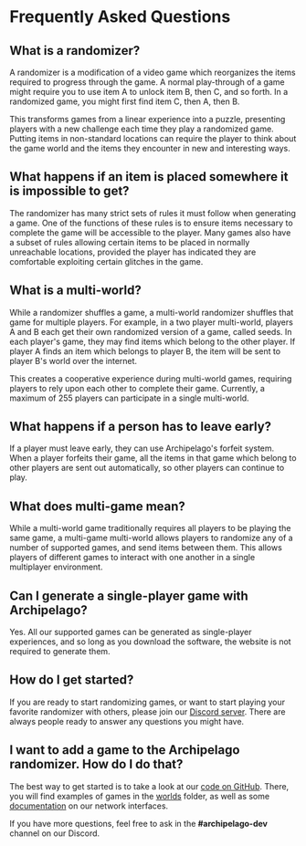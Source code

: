 # Frequently Asked Questions

## What is a randomizer?
A randomizer is a modification of a video game which reorganizes the items required to progress through the game.
A normal play-through of a game might require you to use item A to unlock item B, then C, and so forth. In a
randomized game, you might first find item C, then A, then B.

This transforms games from a linear experience into a puzzle, presenting players with a new challenge each time they
play a randomized game. Putting items in non-standard locations can require the player to think about the game world
and the items they encounter in new and interesting ways.

## What happens if an item is placed somewhere it is impossible to get?
The randomizer has many strict sets of rules it must follow when generating a game. One of the functions of these
rules is to ensure items necessary to complete the game will be accessible to the player. Many games also have a
subset of rules allowing certain items to be placed in normally unreachable locations, provided the player has
indicated they are comfortable exploiting certain glitches in the game.

## What is a multi-world?
While a randomizer shuffles a game, a multi-world randomizer shuffles that game for multiple players. For example,
in a two player multi-world, players A and B each get their own randomized version of a game, called seeds. In each
player's game, they may find items which belong to the other player. If player A finds an item which belongs to
player B, the item will be sent to player B's world over the internet.

This creates a cooperative experience during multi-world games, requiring players to rely upon each other to complete
their game. Currently, a maximum of 255 players can participate in a single multi-world.

## What happens if a person has to leave early?
If a player must leave early, they can use Archipelago's forfeit system. When a player forfeits their game, all
the items in that game which belong to other players are sent out automatically, so other players can continue to
play.

## What does multi-game mean?
While a multi-world game traditionally requires all players to be playing the same game, a multi-game multi-world
allows players to randomize any of a number of supported games, and send items between them. This allows players of
different games to interact with one another in a single multiplayer environment.

## Can I generate a single-player game with Archipelago?
Yes. All our supported games can be generated as single-player experiences, and so long as you download the software,
the website is not required to generate them.

## How do I get started?
If you are ready to start randomizing games, or want to start playing your favorite randomizer with others,
please join our [Discord server](https://discord.gg/8Z65BR2). There are always people ready to answer any questions
you might have.

## I want to add a game to the Archipelago randomizer. How do I do that?
The best way to get started is to take a look at our [code on GitHub](https://github.com/ArchipelagoMW/Archipelago).
There, you will find examples of games in the [worlds](https://github.com/ArchipelagoMW/Archipelago/tree/main/worlds)
folder, as well as some [documentation](https://github.com/ArchipelagoMW/Archipelago/tree/main/docs) on our
network interfaces.

If you have more questions, feel free to ask in the **#archipelago-dev** channel on our Discord.
